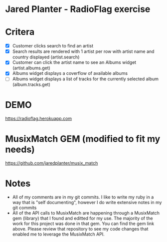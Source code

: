 # Jared Planter - RadioFlag exercise

# Critera
- [x] Customer clicks search to find an artist
- [x] Search results are rendered with 1 artist per row with artist name and country displayed (artist.search)
- [x] Customer can click the artist name to see an Albums widget (artist.albums.get)
- [x] Albums widget displays a coverflow of available albums
- [ ] Albums widget displays a list of tracks for the currently selected album (album.tracks.get)

# DEMO
https://radioflag.herokuapp.com

# MusixMatch GEM (modified to fit my needs)
https://github.com/jaredplanter/musix_match

# Notes
* All of my comments are in my git commits. I like to write my ruby in a way that is "self documenting", however I do write extensive notes in my git commits
* All of the API calls to MusixMatch are happening through a MusixMatch gem (library) that I found and editted for my use. The majority of the work for this project was done in that gem. You can find the gem link above. Please review that repository to see my code changes that enabled me to leverage the MusixMatch API.
